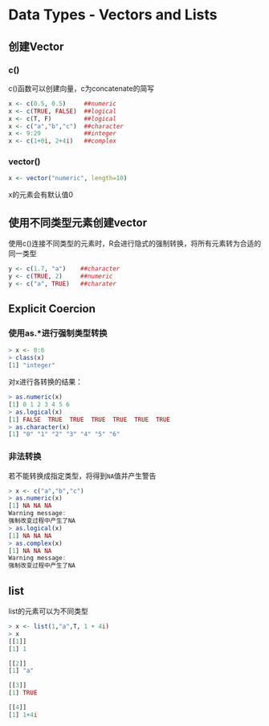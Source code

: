 # Data Types - Vectors and Lists

## 创建Vector

### c()
c()函数可以创建向量，c为concatenate的简写
```R
x <- c(0.5, 0.5)     ##numeric
x <- c(TRUE, FALSE)  ##logical
x <- c(T, F)         ##logical
x <- c("a","b","c")  ##character
x <- 9:29            ##integer
x <- c(1+0i, 2+4i)   ##complex
```

### vector()
```R
x <- vector("numeric", length=10)
```
x的元素会有默认值0

## 使用不同类型元素创建vector

使用c()连接不同类型的元素时，R会进行隐式的强制转换，将所有元素转为合适的同一类型
```R
y <- c(1.7, "a")    ##character
y <- c(TRUE, 2)     ##numeric
y <- c("a", TRUE)   ##charater
```

## Explicit Coercion
### 使用as.*进行强制类型转换
```R
> x <- 0:6
> class(x)
[1] "integer"
```
对x进行各转换的结果：
```R
> as.numeric(x)
[1] 0 1 2 3 4 5 6
> as.logical(x)
[1] FALSE  TRUE  TRUE  TRUE  TRUE  TRUE  TRUE
> as.character(x)
[1] "0" "1" "2" "3" "4" "5" "6"
```
### 非法转换
若不能转换成指定类型，将得到`NA`值并产生警告
```R
> x <- c("a","b","c")
> as.numeric(x)
[1] NA NA NA
Warning message:
强制改变过程中产生了NA 
> as.logical(x)
[1] NA NA NA
> as.complex(x)
[1] NA NA NA
Warning message:
强制改变过程中产生了NA
```

## list
list的元素可以为不同类型
```R
> x <- list(1,"a",T, 1 + 4i)
> x
[[1]]
[1] 1

[[2]]
[1] "a"

[[3]]
[1] TRUE

[[4]]
[1] 1+4i
```



